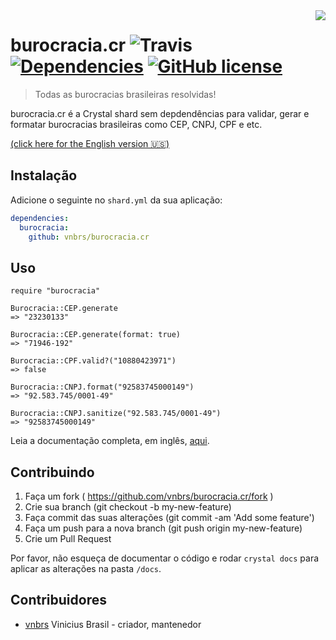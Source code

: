 <img src="http://4.bp.blogspot.com/-A3yklQR-X8Q/VhmQKDIknzI/AAAAAAAAAJ8/ymMAMlSzKjM/s1600/burocracia.jpg" align="right" />

# burocracia.cr ![Travis](https://img.shields.io/travis/vnbrs/burocracia.cr.svg) [![Dependencies](https://img.shields.io/badge/dependencies-0-green.svg)](#) [![GitHub license](https://img.shields.io/github/license/vnbrs/burocracia.cr.svg)](https://github.com/vnbrs/burocracia.cr/blob/master/LICENSE) 
> Todas as burocracias brasileiras resolvidas!

burocracia.cr é a Crystal shard sem depdendências para validar, gerar e formatar burocracias brasileiras como CEP, CNPJ, CPF e etc.

[(click here for the English version 🇺🇸)](https://github.com/vnbrs/burocracia.cr/blob/master/README.md)

## Instalação

Adicione o seguinte no `shard.yml` da sua aplicação:

```yaml
dependencies:
  burocracia:
    github: vnbrs/burocracia.cr
```

## Uso

```crystal
require "burocracia"

Burocracia::CEP.generate
=> "23230133"

Burocracia::CEP.generate(format: true)
=> "71946-192"

Burocracia::CPF.valid?("10880423971")
=> false

Burocracia::CNPJ.format("92583745000149")
=> "92.583.745/0001-49"

Burocracia::CNPJ.sanitize("92.583.745/0001-49")
=> "92583745000149"
```

Leia a documentação completa, em inglês, [aqui](https://vnbrs.github.io/burocracia.cr/Burocracia).

## Contribuindo

1. Faça um fork ( https://github.com/vnbrs/burocracia.cr/fork )
2. Crie sua branch (git checkout -b my-new-feature)
3. Faça commit das suas alterações (git commit -am 'Add some feature')
4. Faça um push para a nova branch (git push origin my-new-feature)
5. Crie um Pull Request

Por favor, não esqueça de documentar o código e rodar `crystal docs` para aplicar as alterações na pasta `/docs`.

## Contribuidores

- [vnbrs](https://github.com/vnbrs) Vinicius Brasil - criador, mantenedor
